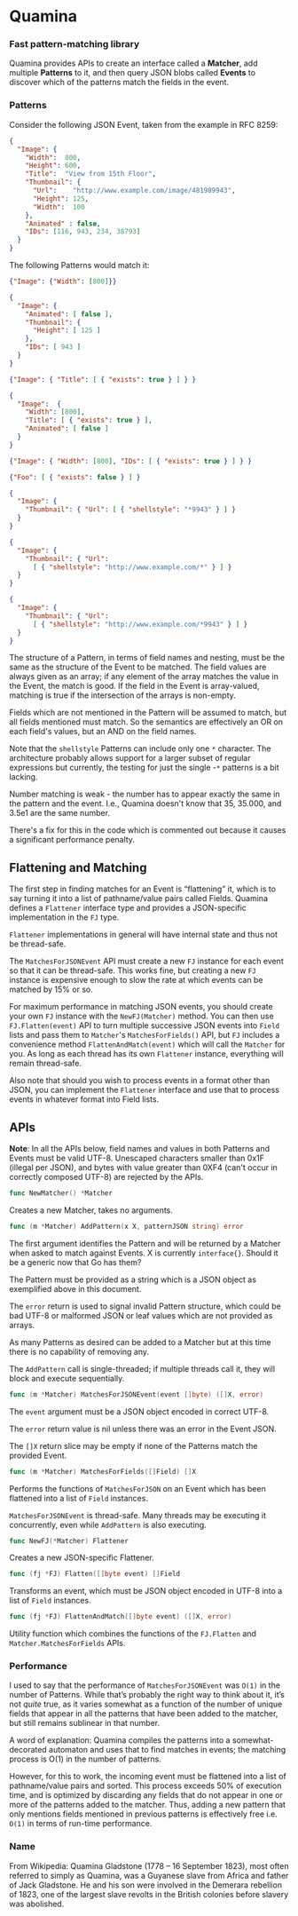 # Quamina

### Fast pattern-matching library

Quamina provides APIs to create an interface called 
a **Matcher**,
add multiple **Patterns** to it, and then query JSON blobs
called **Events** to discover which of the patterns match 
the fields in the event.

### Patterns

Consider the following JSON Event, taken from the example
in RFC 8259:

```json
{
  "Image": {
    "Width":  800,
    "Height": 600,
    "Title":  "View from 15th Floor",
    "Thumbnail": {
      "Url":    "http://www.example.com/image/481989943",
      "Height": 125,
      "Width":  100
    },
    "Animated" : false,
    "IDs": [116, 943, 234, 38793]
  }
}
```

The following Patterns would match it:

```json
{"Image": {"Width": [800]}}
```
```json
{
  "Image": {
    "Animated": [ false ],
    "Thumbnail": {
      "Height": [ 125 ]
    },
    "IDs": [ 943 ]
  }
}
```
```json
{"Image": { "Title": [ { "exists": true } ] } }
```
```json
{
  "Image":  { 
    "Width": [800], 
    "Title": [ { "exists": true } ], 
    "Animated": [ false ]
  }
}
```
```json
{"Image": { "Width": [800], "IDs": [ { "exists": true } ] } }
```
```json
{"Foo": [ { "exists": false } ] }
```
```json
{ 
  "Image": {
    "Thumbnail": { "Url": [ { "shellstyle": "*9943" } ] }
  }
}
```
        
```json
{
  "Image": {
    "Thumbnail": { "Url": 
      [ { "shellstyle": "http://www.example.com/*" } ] }
  }
}
```

```json
{
  "Image": {
    "Thumbnail": { "Url": 
      [ { "shellstyle": "http://www.example.com/*9943" } ] }
  }
}

```
The structure of a Pattern, in terms of field names
and nesting, must be the same as the structure of the Event 
to be matched.  The field values are always given
as an array; if any element of the array matches 
the value in the Event, the match is good. If the
field in the Event is array-valued, matching is true
if the intersection of the arrays is non-empty.

Fields which are not mentioned in the Pattern will
be assumed to match, but all fields mentioned must match. So the
semantics are effectively an OR on each field's values, 
but an AND on the field names.

Note that the `shellstyle` Patterns can include only
one `*` character. The architecture probably allows
support for a larger subset of regular expressions
but currently,  the testing for just the single -`*`
patterns is a bit lacking.

Number matching is weak - the number has to appear 
exactly the same in the pattern and the event. I.e.,
Quamina doesn't know that 35, 35.000, and 3.5e1 are the
same number.

There's a fix for this in the code which is commented
out because it causes a significant performance penalty.

## Flattening and Matching

The first step in finding matches for an Event is 
“flattening” it, which is to say turning it 
into a list of pathname/value pairs called Fields. Quamina 
defines a `Flattener` interface type and provides a 
JSON-specific implementation in the `FJ` type.

`Flattener` implementations in general will have
internal state and thus not be thread-safe.

The `MatchesForJSONEvent` API must create a new 
`FJ` instance for each event so that it 
can be thread-safe.  This works fine, but creating a 
new `FJ` instance is expensive enough to slow the 
rate at which events can be matched by 15% or so.

For maximum performance in matching JSON events, 
you should create your own `FJ` instance with the 
`NewFJ(Matcher)` method. You can then use 
`FJ.Flatten(event)` API to turn multiple successive
JSON events into `Field` lists and pass them to 
`Matcher`'s `MatchesForFields()` API, but `FJ` 
includes a convenience method `FlattenAndMatch(event)` 
which will call the `Matcher` for you.  As long as 
each thread has its own `Flattener` instance, 
everything will remain thread-safe.

Also note that should you wish to process events 
in a format other than JSON, you can implement 
the `Flattener` interface and use that to process 
events in whatever format into Field lists.

## APIs

**Note**: In all the APIs below, field names and values in both
Patterns and Events must be valid UTF-8.  Unescaped characters
smaller than 0x1F (illegal per JSON), and bytes with value
greater than 0XF4 (can't occur in correctly composed UTF-8)
are rejected by the APIs.

```go
func NewMatcher() *Matcher
```
Creates a new Matcher, takes no arguments.
```go
func (m *Matcher) AddPattern(x X, patternJSON string) error
```

The first argument identifies the Pattern and will be
returned by a Matcher when asked to match against Events.
X is currently `interface{}`. Should it be a generic now
that Go has them?

The Pattern must be provided as a string which is a 
JSON object as exemplified above in this document.

The `error` return is used to signal invalid Pattern
structure, which could be bad UTF-8 or malformed JSON 
or leaf values which are not provided as arrays.

As many Patterns as desired can be added to a Matcher
but at this time there is no capability of removing any.

The `AddPattern` call is single-threaded; if multiple
threads call it, they will block and execute sequentially.

```go
func (m *Matcher) MatchesForJSONEvent(event []byte) ([]X, error)
```

The `event` argument must be a JSON object encoded in
correct UTF-8. 

The `error` return value is nil unless there was an
error in the Event JSON.

The `[]X` return slice may be empty if none of the Patterns
match the provided Event. 

```go
func (m *Matcher) MatchesForFields([]Field) []X
```
Performs the functions of `MatchesForJSON` on an 
Event which has been flattened into a list of `Field`
instances.

`MatchesForJSONEvent` is thread-safe. Many threads may
be executing it concurrently, even while `AddPattern` is
also executing.

```go
func NewFJ(*Matcher) Flattener
```
Creates a new JSON-specific Flattener.
```go
func (fj *FJ) Flatten([]byte event) []Field
```
Transforms an event, which must be JSON object
encoded in UTF-8 into a list of `Field` instances.

```go
func (fj *FJ) FlattenAndMatch([]byte event) ([]X, error)
```
Utility function which combines the functions of the 
`FJ.Flatten` and `Matcher.MatchesForFields` APIs.

### Performance

I used to say that the performance of 
`MatchesForJSONEvent` was `O(1)` in the number of 
Patterns. While that’s probably the right way to think
about it, it’s not *quite* true,
as it varies somewhat as a function of the number of 
unique fields that appear in all the patterns that have 
been added to the matcher, but still remains sublinear 
in that number. 

A word of explanation: Quamina compiles the
patterns into a somewhat-decorated automaton and uses 
that to find matches in events; the matching process is 
O(1) in the number of patterns.

However, for this to work, the incoming event must be
flattened into a list of pathname/value pairs and 
sorted.  This process exceeds 50% of execution time, 
and is optimized by discarding any fields that
do not appear in one or more of the patterns added
to the matcher. Thus, adding a new pattern that only
mentions fields mentioned in previous patterns is
effectively free i.e. `O(1)` in terms of run-time 
performance.

### Name

From Wikipedia: Quamina Gladstone (1778 – 16 September 
1823), most often referred to simply as Quamina, was a 
Guyanese slave from Africa and father of Jack Gladstone. 
He and his son were involved in the Demerara rebellion 
of 1823, one of the largest slave revolts in the British 
colonies before slavery was abolished.